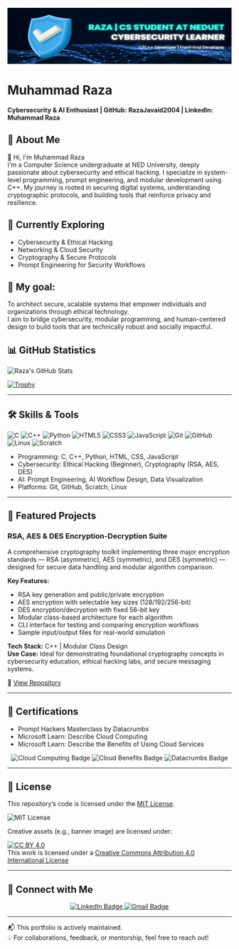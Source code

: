 <!-- 🔗 This README appears on my GitHub profile! -->

![Banner](assets/banner.png)

# Muhammad Raza  
**Cybersecurity & AI Enthusiast | GitHub: RazaJavaid2004 | LinkedIn: Muhammad Raza**

## 🧠 About Me  
👋 Hi, I'm Muhammad Raza  
I'm a Computer Science undergraduate at NED University, deeply passionate about cybersecurity and ethical hacking. I specialize in system-level programming, prompt engineering, and modular development using C++. My journey is rooted in securing digital systems, understanding cryptographic protocols, and building tools that reinforce privacy and resilience.

## 🌱 Currently Exploring  
- Cybersecurity & Ethical Hacking  
- Networking & Cloud Security  
- Cryptography & Secure Protocols  
- Prompt Engineering for Security Workflows

## 🎯 My goal:  
To architect secure, scalable systems that empower individuals and organizations through ethical technology.  
I aim to bridge cybersecurity, modular programming, and human-centered design to build tools that are technically robust and socially impactful.

## 📊 GitHub Statistics

![Raza's GitHub Stats](https://github-readme-stats.vercel.app/api?username=RazaJavaid2004&show_icons=true&theme=radical)

[![Trophy](https://github-profile-trophy.vercel.app/?username=RazaJavaid2004&theme=radical)](https://github.com/ryo-ma/github-profile-trophy)

---

## 🛠️ Skills & Tools

![C](https://img.shields.io/badge/C-00599C?style=for-the-badge&logo=c&logoColor=white)
![C++](https://img.shields.io/badge/C++-00599C?style=for-the-badge&logo=cplusplus&logoColor=white)
![Python](https://img.shields.io/badge/Python-3776AB?style=for-the-badge&logo=python&logoColor=white)
![HTML5](https://img.shields.io/badge/HTML5-E34F26?style=for-the-badge&logo=html5&logoColor=white)
![CSS3](https://img.shields.io/badge/CSS3-1572B6?style=for-the-badge&logo=css3&logoColor=white)
![JavaScript](https://img.shields.io/badge/JavaScript-F7DF1E?style=for-the-badge&logo=javascript&logoColor=black)
![Git](https://img.shields.io/badge/Git-F05032?style=for-the-badge&logo=git&logoColor=white)
![GitHub](https://img.shields.io/badge/GitHub-181717?style=for-the-badge&logo=github&logoColor=white)
![Linux](https://img.shields.io/badge/Linux-FCC624?style=for-the-badge&logo=linux&logoColor=black)
![Scratch](https://img.shields.io/badge/Scratch-FFA500?style=for-the-badge&logo=scratch&logoColor=white)

- Programming: C, C++, Python, HTML, CSS, JavaScript  
- Cybersecurity: Ethical Hacking (Beginner), Cryptography (RSA, AES, DES)  
- AI: Prompt Engineering, AI Workflow Design, Data Visualization  
- Platforms: Git, GitHub, Scratch, Linux

---

## 🚀 Featured Projects

### RSA, AES & DES Encryption-Decryption Suite

A comprehensive cryptography toolkit implementing three major encryption standards — RSA (asymmetric), AES (symmetric), and DES (symmetric) — designed for secure data handling and modular algorithm comparison.

**Key Features:**
- RSA key generation and public/private encryption  
- AES encryption with selectable key sizes (128/192/256-bit)  
- DES encryption/decryption with fixed 56-bit key  
- Modular class-based architecture for each algorithm  
- CLI interface for testing and comparing encryption workflows  
- Sample input/output files for real-world simulation

**Tech Stack:** C++ | Modular Class Design  
**Use Case:** Ideal for demonstrating foundational cryptography concepts in cybersecurity education, ethical hacking labs, and secure messaging systems.

🔗 [View Repository](https://github.com/RazaJavaid2004/CXX-Language-Course/tree/main/Projects/OOP%20Project)

---

## 📜 Certifications

- Prompt Hackers Masterclass by Datacrumbs  
- Microsoft Learn: Describe Cloud Computing  
- Microsoft Learn: Describe the Benefits of Using Cloud Services  

<p align="center">
  <img src="https://img.shields.io/badge/Microsoft%20Learn-Cloud%20Computing-blue?style=for-the-badge&logo=microsoft&logoColor=white" alt="Cloud Computing Badge"/>
  <img src="https://img.shields.io/badge/Microsoft%20Learn-Cloud%20Benefits-blue?style=for-the-badge&logo=microsoft&logoColor=white" alt="Cloud Benefits Badge"/>
  <img src="https://img.shields.io/badge/Prompt%20Hackers-Datacrumbs%20Certified-purple?style=for-the-badge&logo=databricks&logoColor=white" alt="Datacrumbs Badge"/>
</p>

---

## 📄 License

This repository’s code is licensed under the [MIT License](LICENSE).

![MIT License](https://img.shields.io/badge/License-MIT-green.svg)

Creative assets (e.g., banner image) are licensed under:

[![CC BY 4.0](https://licensebuttons.net/l/by/4.0/88x31.png)](https://creativecommons.org/licenses/by/4.0/)  
This work is licensed under a [Creative Commons Attribution 4.0 International License](https://creativecommons.org/licenses/by/4.0/)

---

## 🤝 Connect with Me

<p align="center">
  <a href="https://www.linkedin.com/in/muhammadraza2006/" target="_blank">
    <img src="https://img.shields.io/badge/LinkedIn-Muhammad%20Raza-blue?style=for-the-badge&logo=linkedin" alt="LinkedIn Badge"/>
  </a>
  <a href="mailto:muhammadrazadev2006@gmail.com" target="_blank">
    <img src="https://img.shields.io/badge/Gmail-muhammadrazadev2006@gmail.com-red?style=for-the-badge&logo=gmail&logoColor=white" alt="Gmail Badge"/>
  </a>
</p>

---

📬 This portfolio is actively maintained.  
💡 For collaborations, feedback, or mentorship, feel free to reach out!

